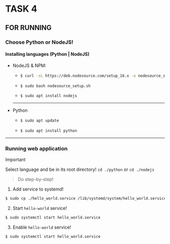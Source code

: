 # TASK 4

## FOR RUNNING

### Choose Python or NodeJS!

#### Installing languages (Python | NodeJS)

- NodeJS & NPM:

  - ```bash
    $ curl -sL https://deb.nodesource.com/setup_16.x -o nodesource_setup.sh
    ```

  - ```bash
    $ sudo bash nodesource_setup.sh
    ```

  - ```bash
    $ sudo apt install nodejs
    ```

  ***

- Python

  - ```bash
    $ sudo apt update
    ```

  - ```bash
    $ sudo apt install python
    ```

---

### Running web application

> [!IMPORTANT]
> Select language and be in its root directory! `cd ./python` or `cd ./nodejs`

> Do step-by-step!

1. Add service to systemd!

```bash
$ sudo cp ./hello_world.service /lib/systemd/system/hello_world.service
```

2. Start `hello-world` service!

```bash
$ sudo systemctl start hello_world.service
```

3. Enable `hello-world` service!

```bash
$ sudo systemctl start hello_world.service
```
